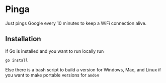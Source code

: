 # Pinga
Just pings Google every 10 minutes to keep a WiFi connection alive.

## Installation

If Go is installed and you want to run locally run 

```
go install
```

Else there is a bash script to build a version for Windows, Mac, and Linux if you want to make portable versions for `amd64`
